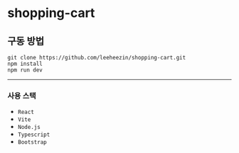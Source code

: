 # shopping-cart

## 구동 방법

```
git clone https://github.com/leeheezin/shopping-cart.git
npm install
npm run dev
```
---

### 사용 스택

* `React`
* `Vite`
* `Node.js`
* `Typescript`
* `Bootstrap`
